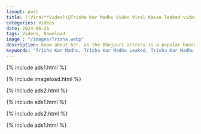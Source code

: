```yaml
---
layout: post
title: ((Viral**Video))@Trisha Kar Madhu Video Viral Kaise leaked video LINK [Telegram LINK]
categories: Videos
date: 2024-06-26
tags: Videos, Download
image : "/images/Trisha.webp"
description: know about her, as the Bhojpuri actress is a popular household name in some states, but in case the talented Trisha Kar Madhu is new to you, allow us to elaborate on who she is and why is she suddenly trending. Madhu is currently ruling the social media trends as the phrase ‘Trisha Kar Madhu Ka Viral Video’ took over the headlines. For those unfamiliar, something similar happened back in 2021 when the actor fell victim to an MMS leak controversy. However, this time, the reason behind her sudden virality is a bit different.
keywords: "Trisha Kar Madhu, Trisha Kar Madhu Leaked, Trisha Kar Madhu Leaked Video, Watch Video Trisha Kar Madhu, Trisha Kar Madhu Leaked Video"
---
```

{% include ads1.html %}

{% include imageload.html %}

{% include ads2.html %}

{% include ads1.html %}

{% include ads2.html %}

{% include ads1.html %}
